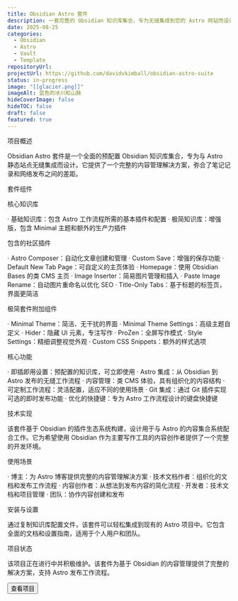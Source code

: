 ```yaml
---
title: Obsidian Astro 套件
description: 一套完整的 Obsidian 知识库集合，专为无缝集成到您的 Astro 网站而设计，实现流畅的写作和发布工作流程。
date: 2025-08-25
categories:
  - Obsidian
  - Astro
  - Vault
  - Template
repositoryUrl:
projectUrl: https://github.com/davidvkimball/obsidian-astro-suite
status: in-progress
image: "[[glacier.png]]"
imageAlt: 蓝色的冰川和山脉
hideCoverImage: false
hideTOC: false
draft: false
featured: true
---
```


项目概述

Obsidian Astro 套件是一个全面的预配置 Obsidian 知识库集合，专为与 Astro 静态站点无缝集成而设计。它提供了一个完整的内容管理解决方案，弥合了笔记记录和网络发布之间的差距。

套件组件

核心知识库

· 基础知识库：包含 Astro 工作流程所需的基本插件和配置
· 极简知识库：增强版，包含 Minimal 主题和额外的生产力插件

包含的社区插件

· Astro Composer：自动化文章创建和管理
· Custom Save：增强的保存功能
· Default New Tab Page：可自定义的主页体验
· Homepage：使用 Obsidian Bases 的类 CMS 主页
· Image Inserter：简易图片管理和插入
· Paste Image Rename：自动图片重命名以优化 SEO
· Title-Only Tabs：基于标题的标签页，界面更简洁

极简套件附加组件

· Minimal Theme：简洁、无干扰的界面
· Minimal Theme Settings：高级主题自定义
· Hider：隐藏 UI 元素，专注写作
· ProZen：全屏写作模式
· Style Settings：精细调整视觉外观
· Custom CSS Snippets：额外的样式选项

核心功能

· 即插即用设置：预配置的知识库，可立即使用
· Astro 集成：从 Obsidian 到 Astro 发布的无缝工作流程
· 内容管理：类 CMS 体验，具有组织化的内容结构
· 可定制工作流程：灵活配置，适应不同的使用场景
· Git 集成：通过 Git 插件实现可选的即时发布功能
· 优化的快捷键：专为 Astro 工作流程设计的键盘快捷键

技术实现

该套件基于 Obsidian 的插件生态系统构建，设计用于与 Astro 的内容集合系统配合工作。它为希望使用 Obsidian 作为主要写作工具的内容创作者提供了一个完整的开发环境。

使用场景

· 博主：为 Astro 博客提供完整的内容管理解决方案
· 技术文档作者：组织化的文档和发布工作流程
· 内容创作者：从想法到发布内容的简化流程
· 开发者：技术文档和项目管理
· 团队：协作内容创建和发布

安装与设置

通过复制知识库配置文件，该套件可以轻松集成到现有的 Astro 项目中。它包含全面的文档和设置指南，适用于个人用户和团队。

项目状态

该项目正在进行中并积极维护。该套件为基于 Obsidian 的内容管理提供了完整的解决方案，支持 Astro 发布工作流程。

<a href="https://github.com/davidvkimball/obsidian-astro-suite" class="no-styling no-underline" target="_blank"><button class="btn btn-primary w-full">
查看项目
</button></a>